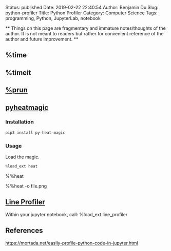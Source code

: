 Status: published
Date: 2019-02-22 22:40:54
Author: Benjamin Du
Slug: python-profiler
Title: Python Profiler
Category: Computer Science
Tags: programming, Python, JupyterLab, notebook

**
Things on this page are fragmentary and immature notes/thoughts of the author.
It is not meant to readers but rather for convenient reference of the author and future improvement.
**


## %time

## %timeit

## [%prun](https://ipython.readthedocs.io/en/stable/interactive/magics.html#magic-prun)

## [pyheatmagic](https://github.com/csurfer/pyheatmagic)

### Installation
```Python
pip3 install py-heat-magic
```

### Usage
Load the magic.
```Python
%load_ext heat
```
%%heat 

%%heat -o file.png

## [Line Profiler](https://github.com/rkern/line_profiler)

Within your jupyter notebook, call: %load_ext line_profiler



## References

https://mortada.net/easily-profile-python-code-in-jupyter.html
